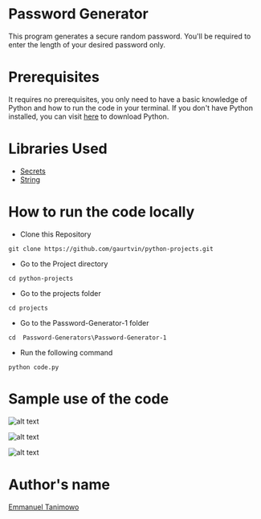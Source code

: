 # Password Generator

This program generates a secure random password. You'll be required to enter the length of your desired password only.

# Prerequisites

It requires no prerequisites, you only need to have a basic knowledge of Python and how to run the code in your terminal. If you don't have Python installed, you can visit [here](https://www.python.org/downloads/) to download Python.

# Libraries Used

* [Secrets](https://docs.python.org/3/library/secrets.html)
* [String](https://docs.python.org/3/library/string.html)

# How to run the code locally

- Clone this Repository

```
git clone https://github.com/gaurtvin/python-projects.git
```

- Go to the Project directory

```
cd python-projects
```

- Go to the projects folder

```
cd projects
```

- Go to the Password-Generator-1 folder

```
cd  Password-Generators\Password-Generator-1
```

- Run the following command

```
python code.py
```

# Sample use of the code

![alt text](https://github.com/Mannuel25/python-projects/blob/master/projects/Password-Generators/Password-Generator-1/screenshot_1.png)

![alt text](https://github.com/Mannuel25/python-projects/blob/master/projects/Password-Generators/Password-Generator-1/screenshot_2.png)

![alt text](https://github.com/Mannuel25/python-projects/blob/master/projects/Password-Generators/Password-Generator-1/screenshot_3.png)

# Author's name

[Emmanuel Tanimowo](https://github.com/Mannuel25)